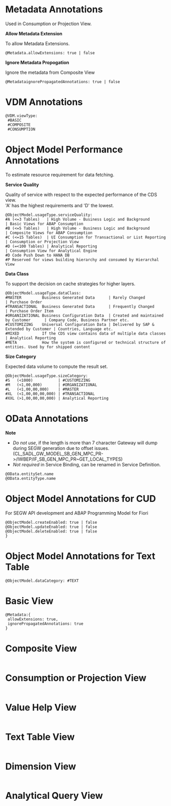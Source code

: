 
# Metadata Annotations

Used in Consumption or Projection View. 

**Allow Metadata Extension**<br />

To allow Metadata Extensions.<br />

```
@Metadata.allowExtensions: true | false             
```

**Ignore Metadata Propogation**<br />

Ignore the metadata from Composite View <br />

```
@MetadataignorePropagatedAnnotations: true | false
```

# VDM Annotations

```
@VDM.viewType:
 #BASIC
 #COMPOSITE
 #CONSUMPTION 
```

# Object Model Performance Annotations

To estimate resource requirement for data fetching. <br />

**Service Quality**<br />

Quality of service with respect to the expected performance of the CDS view.<br />
'A' has the highest requirements and 'D' the lowest. 

```
@ObjectModel.usageType.serviceQuality:
#A (<=3 Tables)   | High Volume - Business Logic and Background        | Basic Views for ABAP Consumption
#B (<=5 Tables)   | High Volume - Business Logic and Background        | Composite Views for ABAP Consumption
#C (<=15 Tables)  | UI Consumption for Transactional or List Reporting | Consumption or Projection View 
#D (=<100 Tables) | Analytical Reporting                               | Consumption View for Analytical Engine
#D Code Push Down to HANA DB
#P Reserved for views building hierarchy and consumed by Hierarchal View
```

**Data Class**<br />

To support the decision on cache strategies for higher layers.

```
@ObjectModel.usageType.dataClass:
#MASTER         Business Generated Data      | Rarely Changed                          | Purchase Order
#TRANSACTIONAL  Business Generated Data      | Frequently Changed                      | Purchase Order Item
#ORGANIZATIONAL Business Configuration Data  | Created and maintained by Customer      | Company Code, Business Partner etc.
#CUSTOMIZING    Universal Configuration Data | Delivered by SAP & Extended by Customer | Countries, Language etc.
#MIXED          If the CDS view contains data of multiple data classes                 | Analytical Reporting
#META           How the system is configured or technical structure of entities. Used by for shipped content
```

**Size Category**<br />

Expected data volume to compute the result set.

```
@ObjectModel.usageType.sizeCategory: 
#S   (<1000)           | #CUSTOMIZING
#M   (<1,00,000)       | #ORGANIZATIONAL 
#L   (<1,00,00,000)    | #MASTER
#XL  (<1,00,00,00,000) | #TRANSACTIONAL
#XXL (>1,00,00,00,000) | Analytical Reporting
```

# OData Annotations

**Note**
- *Do not use*, if the length is more than 7 character Gateway will dump during SEGW generation due to offset issues. (CL_SADL_GW_MODEL_SB_GEN_MPC_PR->/IWBEP/IF_SB_GEN_MPC_PR~GET_LOCAL_TYPES)<br />
- *Not required* in Service Binding, can be renamed in Service Definition.

```
@OData.entitySet.name
@OData.entityType.name
```
# Object Model Annotations for CUD

For SEGW API development and ABAP Programming Model for Fiori

```
@ObjectModel.createEnabled: true | false 
@ObjectModel.updateEnabled: true | false 
@ObjectModel.deleteEnabled: true | false
}
```

# Object Model Annotations for Text Table

```
@ObjectModel.dataCategory: #TEXT
```

# Basic View

```
@Metadata:{
 allowExtensions: true,
 ignorePropagatedAnnotations: true
}
```

# Composite View

```
```

# Consumption or Projection View

```
```

# Value Help View

```
```

# Text Table View

```
```

# Dimension View

```
```

# Analytical Query View

```
```
